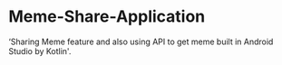# Meme-Share-Application
‘Sharing Meme feature and also using API to get meme built in Android Studio by Kotlin'.
